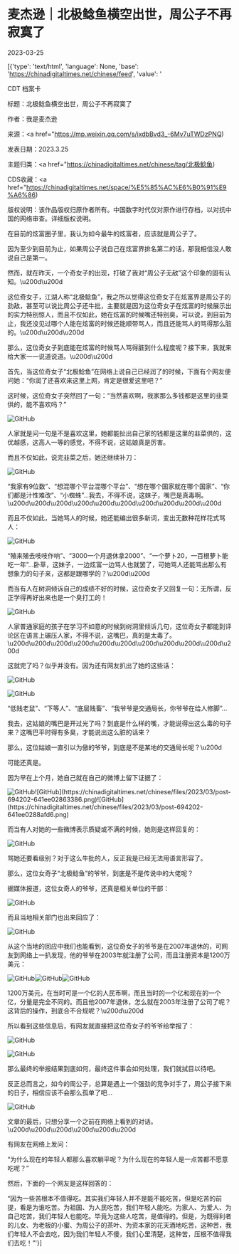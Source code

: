 # 麦杰逊｜北极鲶鱼横空出世，周公子不再寂寞了

2023-03-25

[{'type': 'text/html', 'language': None, 'base': 'https://chinadigitaltimes.net/chinese/feed', 'value': '

CDT 档案卡

标题：北极鲶鱼横空出世，周公子不再寂寞了

作者：我是麦杰逊

来源：<a href="https://mp.weixin.qq.com/s/ixdbBvd3_-6Mv7uTWDzPNQ)

发表日期：2023.3.25

主题归类：<a href="https://chinadigitaltimes.net/chinese/tag/北极鲶鱼)

CDS收藏：<a href="https://chinadigitaltimes.net/space/%E5%85%AC%E6%B0%91%E9%A6%86)

版权说明：该作品版权归原作者所有。中国数字时代仅对原作进行存档，以对抗中国的网络审查。详细版权说明。





在目前的炫富圈子里，我认为如今最牛的炫富者，应该就是周公子了。

因为至少到目前为止，如果周公子说自己在炫富界排名第二的话，那我相信没人敢说自己是第一。

然而，就在昨天，一个奇女子的出现，打破了我对“周公子无敌”这个印象的固有认知。\u200d\u200d

这位奇女子，江湖人称“北极鲶鱼”，我之所以觉得这位奇女子在炫富界是周公子的劲敌，甚至可以说比周公子还牛批，主要就是因为这位奇女子在炫富的时候展示出的实力特别惊人，而且不仅如此，她在炫富的时候嘴还特别臭，可以说，到目前为止，我还没见过哪个人能在炫富的时候还能顺带骂人，而且还能骂人的骂得那么脏的。\u200d\u200d\u200d

那么，这位奇女子到底能在炫富的时候骂人骂得脏到什么程度呢？接下来，我就来给大家一一说道说道。\u200d\u200d

首先，当这位奇女子“北极鲶鱼”在网络上说自己已经润了的时候，下面有个网友便问她：“你润了还喜欢来这里上网，肯定是很爱这里吧？”

这时候，这位奇女子突然回了一句：“当然喜欢啊，我家那么多钱都是这里的韭菜供的，能不喜欢吗？”

![GitHub](https://chinadigitaltimes.net/chinese/files/2023/03/post-694202-641ee027a6510.png)

人家就是问一句是不是喜欢这里，她都能扯出自己家的钱都是这里的韭菜供的，这优越感，这高人一等的感觉，不得不说，这姑娘真是厉害。

而且不仅如此，说完韭菜之后，她还继续补刀：

![GitHub](https://chinadigitaltimes.net/chinese/files/2023/03/post-694202-641ee027bd59e.png)

“我家有9位数”、“想混哪个平台混哪个平台”、“想在哪个国家就在哪个国家”、“你们都是汁性难改”、“小蜘蛛”&#8230;我去，不得不说，这妹子，嘴巴是真毒啊。\u200d\u200d\u200d\u200d\u200d\u200d\u200d\u200d\u200d\u200d

而且不仅如此，当她骂人的时候，她还能编出很多新词，变出无数种花样花式骂人：

![GitHub](https://chinadigitaltimes.net/chinese/files/2023/03/post-694202-641ee027ccedf.png)

“殖来殖去吱吱作响”、“3000一个月退休拿2000”、“一个萝卜20，一百根萝卜能吃一年”&#8230;卧草，这妹子，一边炫富一边骂人也就罢了，可她骂人还能骂出那么有想象力的句子来，这都是跟哪学的？\u200d\u200d

而当有人在树洞倾诉自己的成绩不好的时候，这位奇女子又回复一句：无所谓，反正学得再好出来也是一个臭打工的！

![GitHub](https://chinadigitaltimes.net/chinese/files/2023/03/post-694202-641ee027e5fd7.png)

人家普通家庭的孩子在学习不如意的时候到树洞里倾诉几句，这位奇女子都能到评论区在语言上碾压人家，不得不说，这嘴巴，真的是太毒了。\u200d\u200d\u200d\u200d\u200d\u200d\u200d\u200d\u200d\u200d\u200d

这就完了吗？似乎并没有。因为还有网友扒出了她的这些话：

![GitHub](https://chinadigitaltimes.net/chinese/files/2023/03/post-694202-641ee028188cd.png)

![GitHub](https://chinadigitaltimes.net/chinese/files/2023/03/post-694202-641ee02836b64.png)

“低贱老鼠”、“下等人”、“底层贱畜”、“我爷爷是交通局长，你爷爷在给人修脚”&#8230;

我去，这姑娘的嘴巴是开过光了吗？到底是什么样的嘴，才能说得出这么毒的句子来？这嘴巴平时得有多臭，才能说出这么脏的话来？

那么，这位姑娘一直引以为傲的爷爷，到底是不是某地的交通局长呢？\u200d

可能还真是。

因为早在上个月，她自己就在自己的微博上留下证据了：

![GitHub](https://chinadigitaltimes.net/chinese/files/2023/03/post-694202-641ee02843e13.)![GitHub](https://chinadigitaltimes.net/chinese/files/2023/03/post-694202-641ee02863386.png)![GitHub](https://chinadigitaltimes.net/chinese/files/2023/03/post-694202-641ee0288afd6.png)

而当有人对她的一些微博表示质疑或不满的时候，她则是这样回复的：

![GitHub](https://chinadigitaltimes.net/chinese/files/2023/03/post-694202-641ee0289bdbb.png)

骂她还要看级别？对于这么牛批的人，反正我是已经无法用语言形容了。

那么，这位女奇子“北极鲶鱼”的爷爷，到底是不是传说中的大佬呢？

据媒体报道，这位女奇人的爷爷，还真是相关单位的干部：

![GitHub](https://chinadigitaltimes.net/chinese/files/2023/03/post-694202-641ee028a772e.png)

而且当地相关部门也出来回应了：

![GitHub](https://chinadigitaltimes.net/chinese/files/2023/03/post-694202-641ee028be61d.png)

从这个当地的回应中我们也能看到，这位奇女子的爷爷是在2007年退休的，可网友到网络上一扒发现，他的爷爷在2003年就注册了公司，而且注册资本是1200万美元：

![GitHub](https://chinadigitaltimes.net/chinese/files/2023/03/post-694202-641ee028d1976.png)![GitHub](https://chinadigitaltimes.net/chinese/files/2023/03/post-694202-641ee028e0363.png)![GitHub](https://chinadigitaltimes.net/chinese/files/2023/03/post-694202-641ee028ed6f6.png)

1200万美元，在当时可是一个亿的人民币啊，而且当时的一个亿和现在的一个亿，分量是完全不同的。而且他2007年退休，怎么就在2003年注册了公司了呢？这背后的操作，到底合不合规呢？\u200d\u200d

所以看到这些信息后，有网友就直接把这位奇女子的爷爷给举报了：

![GitHub](https://chinadigitaltimes.net/chinese/files/2023/03/post-694202-641ee02917e62.png)

![GitHub](https://chinadigitaltimes.net/chinese/files/2023/03/post-694202-641ee02932d40.png)

那么最终的举报结果到底如何，最终这件事会如何处理，我们就拭目以待吧。

反正总而言之，如今的周公子，总算是遇上一个强劲的竞争对手了，周公子接下来的日子，相信应该不会那么孤单了吧&#8230;

![GitHub](https://chinadigitaltimes.net/chinese/files/2023/03/post-694202-641ee0294adbc.png)

文章的最后，只想分享一个之前在网络上看到的对话。\u200d\u200d\u200d\u200d\u200d\u200d

有网友在网络上发问：

“为什么现在的年轻人都那么喜欢躺平呢？为什么现在的年轻人是一点苦都不愿意吃呢？”

然后，下面的一个网友是这样回答的：

“因为一些苦根本不值得吃。其实我们年轻人并不是能不能吃苦，但是吃苦的前提，看是为谁吃苦。为祖国、为人民吃苦，我们年轻人能吃。为家人、为爱人、为自己吃苦，我们年轻人也能吃。毕竟为这些人吃苦，是值得的。但是，为既得利者的儿女、为老板的小蜜、为周公子的茶叶、为资本家的花天酒地吃苦，这种苦，我们年轻人不会去吃，因为我们年轻人不傻，我们心里清楚，这种苦，压根不值得我们去吃！”'}]